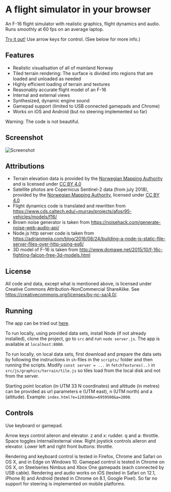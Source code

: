 # A flight simulator in your browser

An F-16 flight simulator with realistic graphics, flight dynamics and audio. Runs smoothly at 60 fps on an average laptop.

[Try it out!](https://kristoffer-dyrkorn.github.io/flightsimulator/) Use arrow keys for control. (See below for more info.)

## Features

- Realistic visualisation of all of mainland Norway
- Tiled terrain rendering: The surface is divided into regions that are loaded and unloaded as needed
- Highly efficient loading of terrain and textures
- Reasonably accurate flight model of an F-16
- Internal and external views
- Synthesized, dynamic engine sound
- Gamepad support (limited to USB connected gamepads and Chrome)
- Works on iOS and Android (but no steering implemented so far)

Warning: The code is not beautiful.

## Screenshot

![Screenshot](https://github.com/kristoffer-dyrkorn/flightsimulator/blob/master/screenshots/flight.jpg)

## Attributions

- Terrain elevation data is provided by the [Norwegian Mapping Authority](https://www.kartverket.no) and is licensed under [CC BY 4.0](https://creativecommons.org/licenses/by/4.0/)
- Satellite photos are Copernicus Sentinel-2 data (from july 2018), provided by the [Norwegian Mapping Authority](https://www.kartverket.no), licensed under [CC BY 4.0](https://creativecommons.org/licenses/by/4.0/)
- Flight dynamics code is translated and rewritten from https://www.cds.caltech.edu/~murray/projects/afosr95-vehicles/models/f16/
- Brown noise generator is taken from https://noisehack.com/generate-noise-web-audio-api/
- Node.js http server code is taken from https://adrianmejia.com/blog/2016/08/24/building-a-node-js-static-file-server-files-over-http-using-es6/
- 3D model of F-16 is taken from http://www.domawe.net/2015/10/f-16c-fighting-falcon-free-3d-models.html

## License

All code and data, except what is mentioned above, is licensed under Creative Commons Attribution-NonCommercial ShareAlike. See https://creativecommons.org/licenses/by-nc-sa/4.0/.

## Running

The app can be tried out [here](https://kristoffer-dyrkorn.github.io/flightsimulator/).

To run locally, using provided data sets, install Node (if not already installed), clone the project, go to `src` and run `node server.js`. The app is available at `localhost:8000`.

To run locally, on local data sets, first download and prepare the data sets by following the instructions in `sh`-files in the `scripts/` folder and then running the scripts. Modify `const server = ...` in `fetchTextures(..)` in `src/js/graphics/terrain/tile.js` so tiles load from the local disk and not from the server.

Starting point location (in UTM 33 N coordinates) and altitude (in metres) can be provided as url parameters e (UTM east), n (UTM north) and a (altitude). Example: `index.html?e=120300&n=6959500&a=2000`.

## Controls

Use keyboard or gamepad.

Arrow keys control aileron and elevator. z and x: rudder. q and a: throttle. Space toggles internal/external view.
Right joystick controls aileron and elevator. Lower left and right front buttons: throttle.

Rendering and keyboard control is tested in Firefox, Chrome and Safari on OS X, and in Edge on Windows 10. Gamepad control is tested in Chrome on OS X, on Steelseries Nimbus and Xbox One gamepads (each connected by USB cable). Rendering and audio works on iOS (tested in Safari on 12.1, iPhone 8) and Android (tested in Chrome on 8.1, Google Pixel). So far no support for steering is implemented on mobile platforms.
